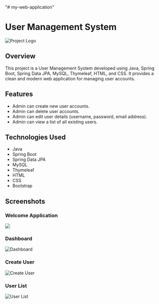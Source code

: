 "# my-web-application" 
# User Management System

![Project Logo](https://drive.google.com/file/d/1vsm9HpTth9UPDMvfoK5t642wazXCVYf2/view?usp=sharing)

## Overview

This project is a User Management System developed using Java, Spring Boot, Spring Data JPA, MySQL, Thymeleaf, HTML, and CSS. It provides a clean and modern web application for managing user accounts.

## Features

- Admin can create new user accounts.
- Admin can delete user accounts.
- Admin can edit user details (username, password, email address).
- Admin can view a list of all existing users.

## Technologies Used

- Java
- Spring Boot
- Spring Data JPA
- MySQL
- Thymeleaf
- HTML
- CSS
- Bootstrap

## Screenshots
### Welcome Application 
![](https://drive.google.com/drive/u/0/folders/1iO-jmCjmBEoPqqMqZxk-9ZLvgMgdLOjN)
### Dashboard
![Dashboard](link_to_dashboard_image)

### Create User
![Create User](link_to_create_user_image)

### User List
![User List](link_to_user_list_image)


